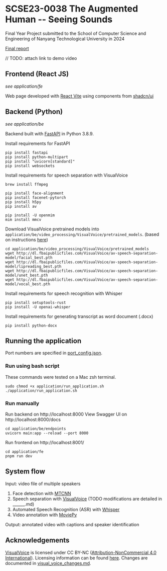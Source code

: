 # SCSE23-0038 The Augmented Human -- Seeing Sounds
Final Year Project submitted to the School of Computer Science and Engineering of Nanyang Technological University in 2024

[Final report](https://hdl.handle.net/10356/175150)

// TODO: attach link to demo video


## Frontend (React JS)
*see application/fe*

Web page developed with [React Vite](https://vitejs.dev/) using components from [shadcn/ui](https://ui.shadcn.com/)


## Backend (Python)
*see application/be*

Backend built with [FastAPI](https://fastapi.tiangolo.com/) in Python 3.8.9.

Install requirements for FastAPI
```
pip install fastapi
pip install python-multipart
pip install "uvicorn[standard]"
pip install websockets
```

Install requirements for speech separation with VisualVoice
```
brew install ffmpeg

pip install face-alignment 
pip install facenet-pytorch
pip install h5py
pip install av

pip install -U openmim
mim install mmcv
```

Download VisualVoice pretrained models into `application/be/video_processing/VisualVoice/pretrained_models`.
(based on instructions [here](https://github.com/facebookresearch/VisualVoice?tab=readme-ov-file#demo-with-the-pre-trained-models))
```
cd application/be/video_processing/VisualVoice/pretrained_models
wget http://dl.fbaipublicfiles.com/VisualVoice/av-speech-separation-model/facial_best.pth
wget http://dl.fbaipublicfiles.com/VisualVoice/av-speech-separation-model/lipreading_best.pth
wget http://dl.fbaipublicfiles.com/VisualVoice/av-speech-separation-model/unet_best.pth
wget http://dl.fbaipublicfiles.com/VisualVoice/av-speech-separation-model/vocal_best.pth
```


Install requirements for speech recognition with Whisper
```
pip install setuptools-rust
pip install -U openai-whisper
```

Install requirements for generating transcript as word document (.docx)
```
pip install python-docx
```


## Running the application 
Port numbers are specified in [port_config.json](./application/port_config.json).

### Run using bash script 
These commands were tested on a Mac zsh terminal.
```
sudo chmod +x application/run_application.sh
./application/run_application.sh
```

### Run manually
Run backend on http://localhost:8000
View Swagger UI on http://localhost:8000/docs 
```
cd application/be/endpoints
uvicorn main:app --reload --port 8000
```

Run frontend on http://localhost:8001/
```
cd application/fe
pnpm run dev
```


## System flow
Input: video file of multiple speakers

1. Face detection with [MTCNN](https://github.com/timesler/facenet-pytorch?tab=readme-ov-file#guide-to-mtcnn-in-facenet-pytorch)
2. Speech separation with [VisualVoice](https://github.com/facebookresearch/VisualVoice/tree/main) (TODO modifications are detailed in ______.md)
3. Automated Speech Recognition (ASR) with [Whisper](https://github.com/openai/whisper)
4. Video annotation with [MoviePy](https://zulko.github.io/moviepy/)

Output: annotated video with captions and speaker identification 


## Acknowledgements
[VisualVoice](https://github.com/facebookresearch/VisualVoice/tree/main) is licensed under CC BY-NC ([Attribution-NonCommercial 4.0 International](https://creativecommons.org/licenses/by-nc/4.0/)). Licensing information can be found [here](https://github.com/facebookresearch/VisualVoice?tab=License-1-ov-file). Changes are documented in [visual_voice_changes.md](./application/be/video_processing/visual_voice_changes.md).